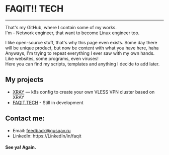 # FAQIT!! TECH 

---

That's my GitHub, where I contain some of my works.  
I'm - Network engineer, that want to become Linux engineer too.  

I like open-source stuff, that's why this page even exists. Some day there will be unique product, but now be content with what you have here, haha  
Anyways, I'm trying to repeat everything I ever saw with my own hands. Like websites, some programs, even viruses!  
Here you can find my scripts, templates and anything I decide to add later.

## My projects

- [XRAY](https://github.com/faqit/k8s-vless) — k8s config to create your own VLESS VPN cluster based on XRAY
- [FAQIT.TECH](https://www.faqit.tech) - Still in development

## Contact me:

- Email: feedback@gusqav.ru
- LinkedIn: https://LinkedIn/in/faqit


#### See ya! Again.
